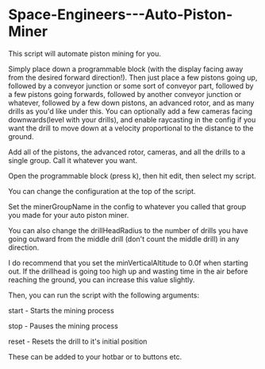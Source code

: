# Space-Engineers---Auto-Piston-Miner
This script will automate piston mining for you.

Simply place down a programmable block (with the display facing away from the desired forward direction!).  Then just place a few pistons going up, followed by a conveyor junction or some sort of conveyor part, followed by a few pistons going forwards, followed by another conveyor junction or whatever, followed by a few down pistons, an advanced rotor, and as many drills as you'd like under this. You can optionally add a few cameras facing downwards(level with your drills), and enable raycasting in the config if you want the drill to move down at a velocity proportional to the distance to the ground.

Add all of the pistons, the advanced rotor, cameras, and all the drills to a single group. Call it whatever you want. 

Open the programmable block (press k), then hit edit, then select my script. 

You can change the configuration at the top of the script.  

Set the minerGroupName in the config to whatever you called that group you made for your auto piston miner. 

You can also change the drillHeadRadius to the number of drills you have going outward from the middle drill (don't count the middle drill) in any direction. 

I do recommend that you set the minVerticalAltitude to 0.0f when starting out. If the drillhead is going too high up and wasting time in the air before reaching the ground, you can increase this value slightly. 

Then, you can run the script with the following arguments:

start - Starts the mining process 

stop - Pauses the mining process

reset - Resets the drill to it's initial position


These can be added to your hotbar or to buttons etc.
